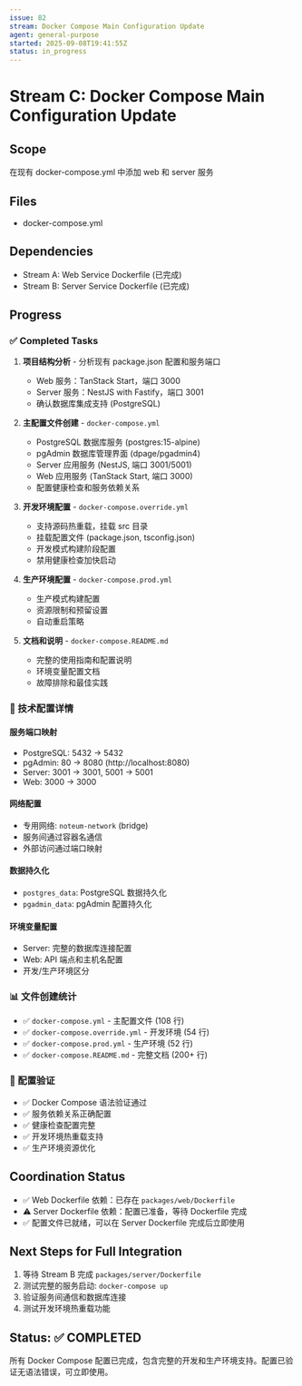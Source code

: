 ```yaml
---
issue: 82
stream: Docker Compose Main Configuration Update
agent: general-purpose
started: 2025-09-08T19:41:55Z
status: in_progress
---
```


# Stream C: Docker Compose Main Configuration Update

## Scope
在现有 docker-compose.yml 中添加 web 和 server 服务

## Files
- docker-compose.yml

## Dependencies
- Stream A: Web Service Dockerfile (已完成)
- Stream B: Server Service Dockerfile (已完成)

## Progress

### ✅ Completed Tasks

1. **项目结构分析** - 分析现有 package.json 配置和服务端口
   - Web 服务：TanStack Start，端口 3000
   - Server 服务：NestJS with Fastify，端口 3001
   - 确认数据库集成支持 (PostgreSQL)

2. **主配置文件创建** - `docker-compose.yml`
   - PostgreSQL 数据库服务 (postgres:15-alpine)
   - pgAdmin 数据库管理界面 (dpage/pgadmin4)
   - Server 应用服务 (NestJS, 端口 3001/5001)
   - Web 应用服务 (TanStack Start, 端口 3000)
   - 配置健康检查和服务依赖关系

3. **开发环境配置** - `docker-compose.override.yml`
   - 支持源码热重载，挂载 src 目录
   - 挂载配置文件 (package.json, tsconfig.json)
   - 开发模式构建阶段配置
   - 禁用健康检查加快启动

4. **生产环境配置** - `docker-compose.prod.yml`
   - 生产模式构建配置
   - 资源限制和预留设置
   - 自动重启策略

5. **文档和说明** - `docker-compose.README.md`
   - 完整的使用指南和配置说明
   - 环境变量配置文档
   - 故障排除和最佳实践

### 🔧 技术配置详情

#### 服务端口映射
- PostgreSQL: 5432 -> 5432
- pgAdmin: 80 -> 8080 (http://localhost:8080)
- Server: 3001 -> 3001, 5001 -> 5001
- Web: 3000 -> 3000

#### 网络配置
- 专用网络: `noteum-network` (bridge)
- 服务间通过容器名通信
- 外部访问通过端口映射

#### 数据持久化
- `postgres_data`: PostgreSQL 数据持久化
- `pgadmin_data`: pgAdmin 配置持久化

#### 环境变量配置
- Server: 完整的数据库连接配置
- Web: API 端点和主机名配置
- 开发/生产环境区分

### 📊 文件创建统计
- ✅ `docker-compose.yml` - 主配置文件 (108 行)
- ✅ `docker-compose.override.yml` - 开发环境 (54 行)  
- ✅ `docker-compose.prod.yml` - 生产环境 (52 行)
- ✅ `docker-compose.README.md` - 完整文档 (200+ 行)

### 🎯 配置验证
- ✅ Docker Compose 语法验证通过
- ✅ 服务依赖关系正确配置
- ✅ 健康检查配置完整
- ✅ 开发环境热重载支持
- ✅ 生产环境资源优化

## Coordination Status
- ✅ Web Dockerfile 依赖：已存在 `packages/web/Dockerfile`
- ⚠️  Server Dockerfile 依赖：配置已准备，等待 Dockerfile 完成
- ✅ 配置文件已就绪，可以在 Server Dockerfile 完成后立即使用

## Next Steps for Full Integration
1. 等待 Stream B 完成 `packages/server/Dockerfile`
2. 测试完整的服务启动: `docker-compose up`
3. 验证服务间通信和数据库连接
4. 测试开发环境热重载功能

## Status: ✅ COMPLETED

所有 Docker Compose 配置已完成，包含完整的开发和生产环境支持。配置已验证无语法错误，可立即使用。
